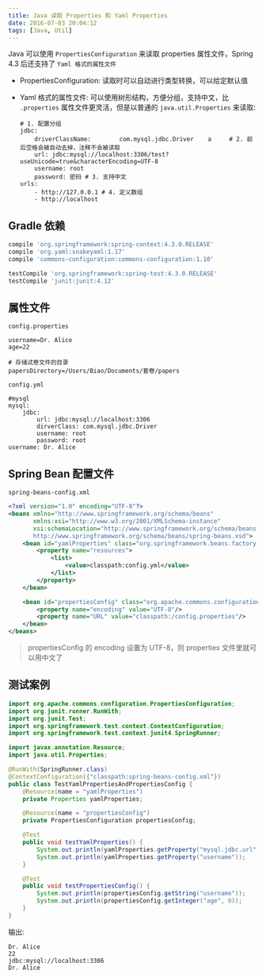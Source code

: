 ```yaml
---
title: Java 读取 Properties 和 Yaml Properties
date: 2016-07-03 20:04:12
tags: [Java, Util]
---
```


Java 可以使用 `PropertiesConfiguration` 来读取 properties 属性文件，Spring 4.3 后还支持了 `Yaml 格式的属性文件`

* PropertiesConfiguration: 读取时可以自动进行类型转换，可以给定默认值

* Yaml 格式的属性文件: 可以使用树形结构，方便分组，支持中文，比 `.properties` 属性文件更灵活，但是以普通的 `java.util.Properties` 来读取:

  ```
  # 1. 配置分组
  jdbc:
      driverClassName:        com.mysql.jdbc.Driver    a     # 2. 前后空格会被自动去掉，注释不会被读取
      url: jdbc:mysql://localhost:3306/test?useUnicode=true&characterEncoding=UTF-8
      username: root
      password: 密码 # 3. 支持中文
  urls:
      - http://127.0.0.1 # 4. 定义数组
      - http://localhost
  ```

<!--more-->

## Gradle 依赖
```groovy
compile 'org.springframework:spring-context:4.3.0.RELEASE'
compile 'org.yaml:snakeyaml:1.17'
compile 'commons-configuration:commons-configuration:1.10'

testCompile 'org.springframework:spring-test:4.3.0.RELEASE'
testCompile 'junit:junit:4.12'
```

## 属性文件
`config.properties`

```
username=Dr. Alice
age=22

# 存储试卷文件的目录
papersDirectory=/Users/Biao/Documents/套卷/papers
```

`config.yml`

```
#mysql
mysql:
    jdbc:
        url: jdbc:mysql://localhost:3306
        dirverClass: com.mysql.jdbc.Driver
        username: root
        password: root
username: Dr. Alice
```

## Spring Bean 配置文件 
`spring-beans-config.xml`

```xml
<?xml version="1.0" encoding="UTF-8"?>
<beans xmlns="http://www.springframework.org/schema/beans"
       xmlns:xsi="http://www.w3.org/2001/XMLSchema-instance"
       xsi:schemaLocation="http://www.springframework.org/schema/beans
       http://www.springframework.org/schema/beans/spring-beans.xsd">
    <bean id="yamlProperties" class="org.springframework.beans.factory.config.YamlPropertiesFactoryBean">
        <property name="resources">
            <list>
                <value>classpath:config.yml</value>
            </list>
        </property>
    </bean>

    <bean id="propertiesConfig" class="org.apache.commons.configuration.PropertiesConfiguration" init-method="load">
        <property name="encoding" value="UTF-8"/>
        <property name="URL" value="classpath:/config.properties"/>
    </bean>
</beans>
```

> propertiesConfig 的 encoding 设置为 UTF-8，则 properties 文件里就可以用中文了

## 测试案例

```java
import org.apache.commons.configuration.PropertiesConfiguration;
import org.junit.runner.RunWith;
import org.junit.Test;
import org.springframework.test.context.ContextConfiguration;
import org.springframework.test.context.junit4.SpringRunner;

import javax.annotation.Resource;
import java.util.Properties;

@RunWith(SpringRunner.class)
@ContextConfiguration({"classpath:spring-beans-config.xml"})
public class TestYamlPropertiesAndPropertiesConfig {
    @Resource(name = "yamlProperties")
    private Properties yamlProperties;

    @Resource(name = "propertiesConfig")
    private PropertiesConfiguration propertiesConfig;

    @Test
    public void testYamlProperties() {
        System.out.println(yamlProperties.getProperty("mysql.jdbc.url"));
        System.out.println(yamlProperties.getProperty("username"));
    }

    @Test
    public void testPropertiesConfig() {
        System.out.println(propertiesConfig.getString("username"));
        System.out.println(propertiesConfig.getInteger("age", 0));
    }
}
```

输出:

```
Dr. Alice
22
jdbc:mysql://localhost:3306
Dr. Alice
```
